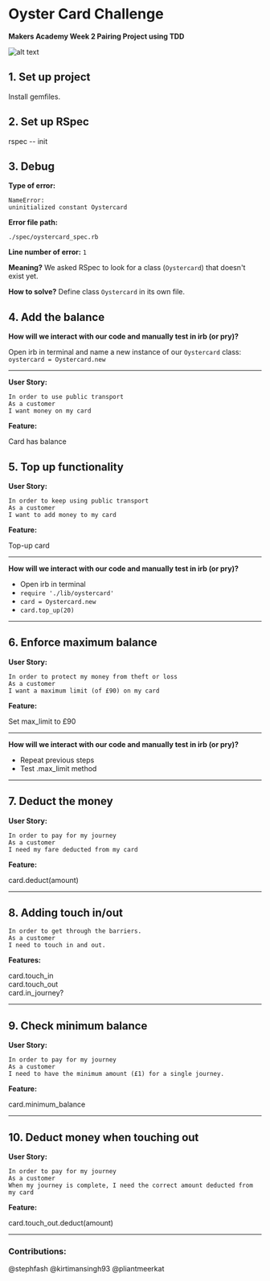 # Oyster Card Challenge

**Makers Academy Week 2 Pairing Project using TDD**

![alt text](http://res.cloudinary.com/dani-devs-and-designs/image/upload/v1531923743/Oystercard_m1cage.jpg)

## 1. Set up project

Install gemfiles.

## 2. Set up RSpec

rspec -- init

## 3. Debug

**Type of error:**
```
NameError:
uninitialized constant Oystercard
```

**Error file path:**
```
./spec/oystercard_spec.rb
```

**Line number of error:**
`1`

**Meaning?**
We asked RSpec to look for a class (`Oystercard`) that doesn't exist yet.

**How to solve?**
Define class `Oystercard` in its own file.

## 4. Add the balance

**How will we interact with our code and manually test in irb (or pry)?**

Open irb in terminal and name a new instance of our `Oystercard` class:
`oystercard = Oystercard.new`

--------------------

**User Story:**  

```
In order to use public transport
As a customer
I want money on my card
```

**Feature:**  

Card has balance

## 5. Top up functionality

**User Story:**

```
In order to keep using public transport
As a customer
I want to add money to my card
```

**Feature:**  

Top-up card

-------------

**How will we interact with our code and manually test in irb (or pry)?**

- Open irb in terminal
- `require './lib/oystercard'`
- `card = Oystercard.new`
- `card.top_up(20)`

-------------

## 6. Enforce maximum balance

**User Story:**

```
In order to protect my money from theft or loss
As a customer
I want a maximum limit (of £90) on my card
```

**Feature:**  

Set max_limit to £90

-----------------

**How will we interact with our code and manually test in irb (or pry)?**

- Repeat previous steps
- Test .max_limit method

---------------

## 7. Deduct the money

**User Story:**

```
In order to pay for my journey
As a customer
I need my fare deducted from my card
```

**Feature:** 

card.deduct(amount)

--------------

## 8. Adding touch in/out 

```
In order to get through the barriers.
As a customer
I need to touch in and out.
```

**Features:** 

card.touch_in  
card.touch_out  
card.in_journey?

-----------------
 ## 9. Check minimum balance

 **User Story:**

 ```
 In order to pay for my journey
As a customer
I need to have the minimum amount (£1) for a single journey.
```

**Feature:**

card.minimum_balance

---------------------

## 10. Deduct money when touching out

**User Story:**

```
In order to pay for my journey
As a customer
When my journey is complete, I need the correct amount deducted from my card
```

**Feature:**

card.touch_out.deduct(amount)





-------------------

### Contributions:

@stephfash
@kirtimansingh93
@pliantmeerkat



